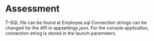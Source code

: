 # Assessment

T-SQL file can be found at Employee.sql
Connection strings can be changed for the API in appsettings.json. For the console application, connection string is stored in the launch parameters.
